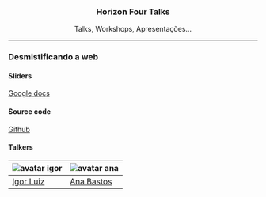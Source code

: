 <p align="center">
  <h3 align="center">Horizon Four Talks</h3>
  <p align="center">Talks, Workshops, Apresentações...</p>
</p>

---

### Desmistificando a web

#### Sliders
[Google docs](https://docs.google.com/presentation/d/1lQTgjlpUXXfW60txXwl5Zopgt9A0-E-Pe-FFzFPJBGA/edit?usp=sharing)

#### Source code
[Github](https://github.com/anabastos/gatil-ascii-api)

#### Talkers
![avatar igor](https://avatars1.githubusercontent.com/u/9022134?v=3&s=400) | ![avatar ana](https://avatars0.githubusercontent.com/u/10088900?v=3&s=400)
-------------------------------------------------------------------------- | --------------------------------------------------------------------------
  [Igor Luiz](https://github.com/halfeld)                                  |  [Ana Bastos](https://github.com/anabastos)
